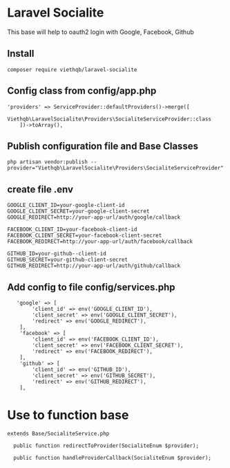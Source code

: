 # Laravel Socialite

This base will help to oauth2 login with Google, Facebook, Github

## Install

```shell
composer require viethqb/laravel-socialite
```

## Config class from config/app.php

```shell
'providers' => ServiceProvider::defaultProviders()->merge([
        Viethqb\LaravelSocialite\Providers\SocialiteServiceProvider::class
    ])->toArray(),
```
## Publish configuration file and Base Classes
```shell
php artisan vendor:publish --provider="Viethqb\LaravelSocialite\Providers\SocialiteServiceProvider"
```

## create file .env

```shell
GOOGLE_CLIENT_ID=your-google-client-id
GOOGLE_CLIENT_SECRET=your-google-client-secret
GOOGLE_REDIRECT=http://your-app-url/auth/google/callback

FACEBOOK_CLIENT_ID=your-facebook-client-id
FACEBOOK_CLIENT_SECRET=your-facebook-client-secret
FACEBOOK_REDIRECT=http://your-app-url/auth/facebook/callback

GITHUB_ID=your-github--client-id
GITHUB_SECRET=your-github-client-secret
GITHUB_REDIRECT=http://your-app-url/auth/github/callback
```

## Add config to file config/services.php
```shell
   'google' => [
        'client_id' => env('GOOGLE_CLIENT_ID'),
        'client_secret' => env('GOOGLE_CLIENT_SECRET'),
        'redirect' => env('GOOGLE_REDIRECT'),
    ],
    'facebook' => [
        'client_id' => env('FACEBOOK_CLIENT_ID'),
        'client_secret' => env('FACEBOOK_CLIENT_SECRET'),
        'redirect' => env('FACEBOOK_REDIRECT'),
    ],
    'github' => [
        'client_id' => env('GITHUB_ID'),
        'client_secret' => env('GITHUB_SECRET'),
        'redirect' => env('GITHUB_REDIRECT'),
    ],
```

# Use to function base 

```shell
extends Base/SocialiteService.php

  public function redirectToProvider(SocialiteEnum $provider);

  public function handleProviderCallback(SocialiteEnum $provider);
```